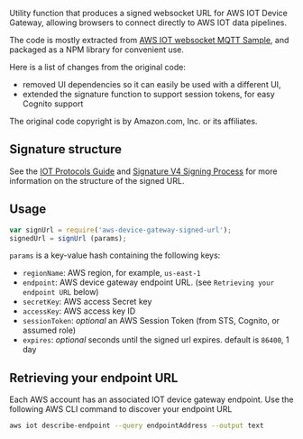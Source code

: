 Utility function that produces a signed websocket URL for AWS IOT Device Gateway, allowing browsers to connect directly to AWS IOT data pipelines. 

The code is mostly extracted from [AWS IOT websocket MQTT Sample](https://github.com/awslabs/aws-iot-examples/tree/master/mqttSample), and packaged as a NPM library for convenient use. 

Here is a list of changes from the original code:
* removed UI dependencies so it can easily be used with a different UI, 
* extended the signature function to support session tokens, for easy Cognito support

The original code copyright is by Amazon.com, Inc. or its affiliates.

## Signature structure

See the [IOT Protocols Guide](http://docs.aws.amazon.com/iot/latest/developerguide/protocols.html) and [Signature V4 Signing Process](http://docs.aws.amazon.com/general/latest/gr/signature-version-4.html) for more information on the structure of the signed URL.


## Usage

```js
var signUrl = require('aws-device-gateway-signed-url');
signedUrl = signUrl (params);
```

`params` is a key-value hash containing the following keys:

* `regionName`: AWS region, for example, `us-east-1`
* `endpoint`: AWS device gateway endpoint URL. (see `Retrieving your endpoint URL` below)
* `secretKey`: AWS access Secret key 
* `accessKey`: AWS access key ID
* `sessionToken`: _optional_ an AWS Session Token (from STS, Cognito, or assumed role)
* `expires`: _optional_ seconds until the signed url expires. default is `86400`, 1 day

## Retrieving your endpoint URL

Each AWS account has an associated IOT device gateway endpoint. Use the following AWS CLI command to discover your endpoint URL

```bash
aws iot describe-endpoint --query endpointAddress --output text
```
